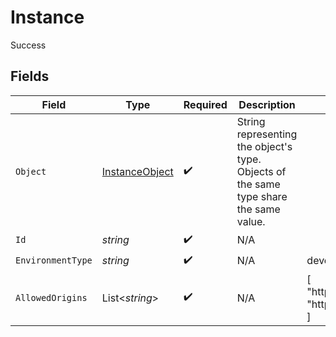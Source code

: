 # Instance

Success


## Fields

| Field                                                                                 | Type                                                                                  | Required                                                                              | Description                                                                           | Example                                                                               |
| ------------------------------------------------------------------------------------- | ------------------------------------------------------------------------------------- | ------------------------------------------------------------------------------------- | ------------------------------------------------------------------------------------- | ------------------------------------------------------------------------------------- |
| `Object`                                                                              | [InstanceObject](../../Models/Components/InstanceObject.md)                           | :heavy_check_mark:                                                                    | String representing the object's type. Objects of the same type share the same value. |                                                                                       |
| `Id`                                                                                  | *string*                                                                              | :heavy_check_mark:                                                                    | N/A                                                                                   |                                                                                       |
| `EnvironmentType`                                                                     | *string*                                                                              | :heavy_check_mark:                                                                    | N/A                                                                                   | development                                                                           |
| `AllowedOrigins`                                                                      | List<*string*>                                                                        | :heavy_check_mark:                                                                    | N/A                                                                                   | [<br/>"http://localhost:3000",<br/>"https://some-domain"<br/>]                        |